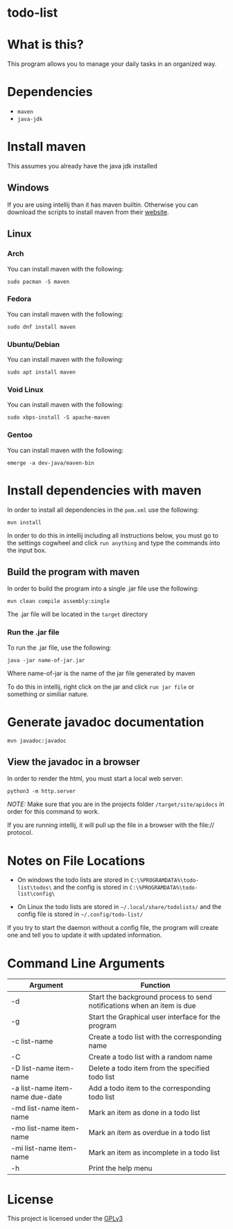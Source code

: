 # todo-list

# What is this?
 
This program allows you to manage your daily tasks in an organized way. 

# Dependencies

* `maven`
* `java-jdk`

# Install maven

This assumes you already have the java jdk installed

## Windows

If you are using intellij than it has maven builtin. Otherwise you can download the scripts to install maven from their [website](https://maven.apache.org/download.cgi). 

## Linux 

### Arch
 
You can install maven with the following:

`sudo pacman -S maven`

### Fedora

You can install maven with the following:

`sudo dnf install maven`

### Ubuntu/Debian

You can install maven with the following:

`sudo apt install maven`

### Void Linux 

You can install maven with the following:

`sudo xbps-install -S apache-maven`

### Gentoo

You can install maven with the following:

`emerge -a dev-java/maven-bin`

# Install dependencies with maven

In order to install all dependencies in the `pom.xml` use the following:

`mvn install`

In order to do this in intellij including all instructions below, you must go to the settings cogwheel
and click `run anything` and type the commands into the input box.

## Build the program with maven

In order to build the program into a single .jar file use the following:

`mvn clean compile assembly:single`

The .jar file will be located in the `target` directory 

### Run the .jar file

To run the .jar file, use the following:

`java -jar name-of-jar.jar`

Where name-of-jar is the name of the jar file generated by maven

To do this in intellij, right click on the jar and click `run jar file` or something or similiar nature.

# Generate javadoc documentation

`mvn javadoc:javadoc`

## View the javadoc in a browser

In order to render the html, you must start a local web server:

`python3 -m http.server`

*NOTE:* Make sure that you are in the projects folder `/target/site/apidocs` in order for this command to work.

If you are running intellij, it will pull up the file in a browser with the file:// protocol.

# Notes on File Locations

* On windows the todo lists are stored in `C:\%PROGRAMDATA%\todo-list\todos\` and the config is stored in `C:\%PROGRAMDATA%\todo-list\config\`

* On Linux the todo lists are stored in `~/.local/share/todolists/` and the config file is stored in `~/.config/todo-list/` 

If you try to start the daemon without a config file, the program will create one and tell you to update it with updated information.

# Command Line Arguments
    
| Argument                              | Function                                                                      |
|---------------------------------------|-------------------------------------------------------------------------------|
| -d                                    | Start the background process to send notifications when an item is due        |
| -g                                    | Start the Graphical user interface for the program                            |
| -c list-name                          | Create a todo list with the corresponding name                                |
| -C                                    | Create a todo list with a random name                                         |
| -D list-name item-name                | Delete a todo item from the specified todo list                               |
| -a list-name item-name due-date       | Add a todo item to the corresponding todo list                                |
| -md list-name item-name               | Mark an item as done in a todo list                                           |
| -mo list-name item-name               | Mark an item as overdue in a todo list                                        |
| -mi list-name item-name               | Mark an item as incomplete in a todo list                                     |
| -h                                    | Print the help menu                                                           |

# License

This project is licensed under the [GPLv3](./LICENSE)
